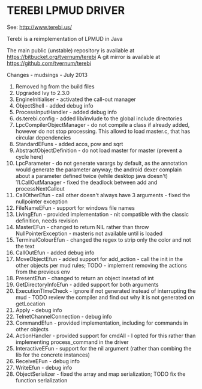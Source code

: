 TEREBI LPMUD DRIVER
===================

See: http://www.terebi.us/

Terebi is a reimplementation of LPMUD in Java

The main public (unstable) repository is available at https://bitbucket.org/tvernum/terebi
A git mirror is available at https://github.com/tvernum/terebi

Changes - mudsings - July 2013
1. Removed hg from the build files
2. Upgraded Ivy to 2.3.0
3. EngineInitialiser - activated the call-out manager
4. ObjectShell - added debug info
5. ProcessInputHandler - added debug info
6. ds.terebi.config - added lib/invlude to the global include directories
7. LpcCompilerObjectManager - do not compile a class if already added, however do not stop processing. This allowd to load master.c, that has circular dependencies
8. StandardEFuns - added acos, pow and sqrt
9. AbstractObjectDefinition - do not load master for master (prevent a cycle here)
10. LpcParameter - do not generate varargs by default, as the annotation would generate the parameter anyway; the android dexer complain about a parameter defined twice (while desktop java doesn't)
11.CallOutManager - fixed the deadlock between add and processNextCallout
12. CallOtherEfun - call other doesn't always have 3 arguments - fixed the nullpointer exception
13. FileNameEFun - support for windows file names
14. LivingEfun - provided implementation - nit compatible with the classic definition, needs revision
15. MasterEFun - changed to return NIL rather than throw NullPointerException - masteris not available until is loaded
16. TerminalColourEfun - changed the regex to strip only the color and not the text
17. CallOutEfun - added debug info
18. MoveObjectEfun - added support for add_action - call the init in the other objects per mud rules; TODO - implement removing the actions from the previous env
19. PresentEfun - changed to return an object insetad of int
20. GetDirectoryInfoEfun - added support for both arguments
21. ExecutionTImeCheck - ignore if not generated instead of interrupting the mud - TODO review the compiler and find out why it is not generated on getLocation
22. Apply - debug info
23. TelnetChannelConnection - debug info
24. CommandEfun - provided implementation, including for commands in other objects
25. ActionHandler - provided support for cmdAll - I opted for this rather than implementing process_command in the driver
26. InteractiveEFun - support for the nil argument (rather than combing the lib for the concrete instances)
27. ReceiveEFun - debug info
28. WriteEfun - debug info
29. ObjectSerializer - fixed the array and map serialization; TODO fix the function serialization




